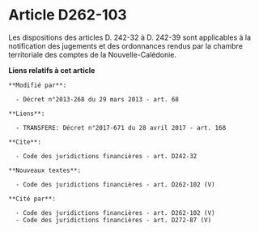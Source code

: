 # Article D262-103

Les dispositions des articles D. 242-32 à D. 242-39 sont applicables à la notification des jugements et des ordonnances
rendus par la chambre territoriale des comptes de la Nouvelle-Calédonie.

**Liens relatifs à cet article**

	**Modifié par**:

	  - Décret n°2013-268 du 29 mars 2013 - art. 68

	**Liens**:

	  - TRANSFERE: Décret n°2017-671 du 28 avril 2017 - art. 168

	**Cite**:

	  - Code des juridictions financières - art. D242-32

	**Nouveaux textes**:

	  - Code des juridictions financières - art. D262-102 (V)

	**Cité par**:

	  - Code des juridictions financières - art. D262-102 (V)
	  - Code des juridictions financières - art. D272-87 (V)

